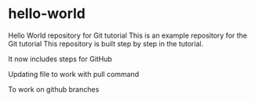 # hello-world
Hello World repository for Git tutorial
This is an example repository for the Git tutorial
This repository is built step by step in the tutorial.

It now includes steps for GitHub

Updating file to work with pull command

To work on github branches